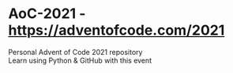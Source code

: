 # AoC-2021 - https://adventofcode.com/2021
Personal Advent of Code 2021 repository <br />
Learn using Python & GitHub with this event
